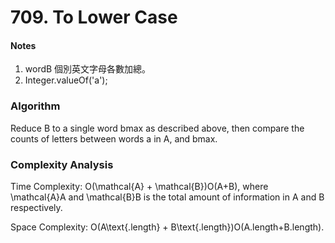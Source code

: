 # 709. To Lower Case

<h4>Notes</h4>

1. wordB 個別英文字母各數加總。
2. Integer.valueOf('a');



<h3>Algorithm</h3>

Reduce B to a single word bmax as described above, then compare the counts of letters between words a in A, and bmax.

<h3>Complexity Analysis</h3>

Time Complexity: O(\mathcal{A} + \mathcal{B})O(A+B), where \mathcal{A}A and \mathcal{B}B is the total amount of information in A and B respectively.

Space Complexity: O(A\text{.length} + B\text{.length})O(A.length+B.length).





